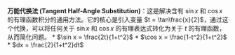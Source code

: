 **万能代换法 (Tangent Half-Angle Substitution)**：这是解决含有 $\sin x$ 和 $\cos x$ 的有理函数积分的通用方法。它的核心是引入变量 $t = \tan\frac{x}{2}$，通过这个代换，可以将任何关于 $\sin x$ 和 $\cos x$ 的有理表达式转化为关于 $t$ 的有理函数，从而简化问题。
    *   $\sin x = \frac{2t}{1+t^2}$
    *   $\cos x = \frac{1-t^2}{1+t^2}$
    *   $dx = \frac{2}{1+t^2}dt$